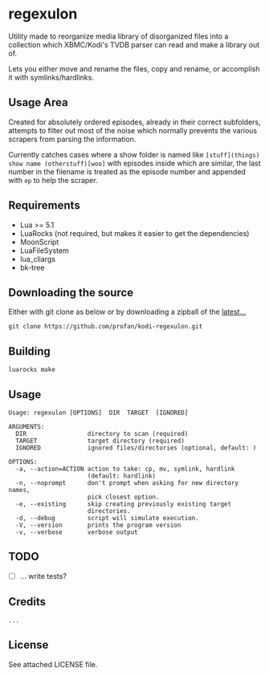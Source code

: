 regexulon
=================================

Utility made to reorganize media library of disorganized files into a collection which XBMC/Kodi's TVDB parser can read and make a library out of.

Lets you either move and rename the files, copy and rename, or accomplish it with symlinks/hardlinks.

## Usage Area
Created for absolutely ordered episodes, already in their correct subfolders, attempts to filter out most of the noise which normally prevents the various scrapers from parsing the information.

Currently catches cases where a show folder is named like `[stuff](things) show name (otherstuff)[woo]` with episodes inside which are similar, the last number in the filename is treated as the episode number and appended with `ep` to help the scraper.


Requirements
------------

* Lua >= 5.1
* LuaRocks (not required, but makes it easier to get the dependencies)
* MoonScript
* LuaFileSystem
* lua\_cliargs
* bk-tree


Downloading the source
------------
Either with git clone as below or by downloading a zipball of the [latest...](https://github.com/profan/kodi-regexulon/archive/master.zip)
		
	git clone https://github.com/profan/kodi-regexulon.git

Building
------------

	luarocks make

Usage
------------

	Usage: regexulon [OPTIONS]  DIR  TARGET  [IGNORED]
	
	ARGUMENTS: 
	  DIR                 directory to scan (required)
	  TARGET              target directory (required)
	  IGNORED             ignored files/directories (optional, default: )
	
	OPTIONS: 
	  -a, --action=ACTION action to take: cp, mv, symlink, hardlink
	                      (default: hardlink)
	  -n, --noprompt      don't prompt when asking for new directory names,
	                      pick closest option.
	  -e, --existing      skip creating previously existing target
	                      directories.
	  -d, --debug         script will simulate execution.
	  -V, --version       prints the program version
	  -v, --verbose       verbose output


TODO
------------

 - [ ] ... write tests?

Credits
------------

	...

License
------------
See attached LICENSE file.

